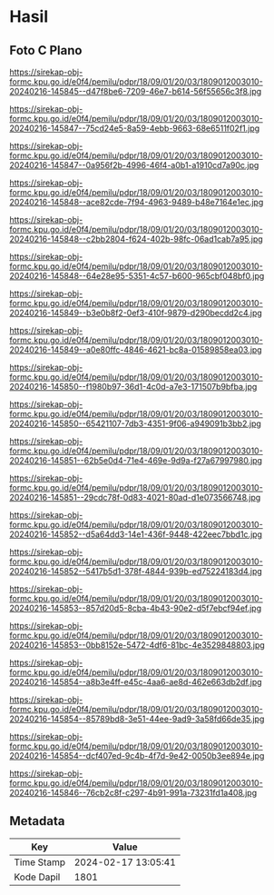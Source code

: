 # Hasil

## Foto C Plano

https://sirekap-obj-formc.kpu.go.id/e0f4/pemilu/pdpr/18/09/01/20/03/1809012003010-20240216-145845--d47f8be6-7209-46e7-b614-56f55656c3f8.jpg

https://sirekap-obj-formc.kpu.go.id/e0f4/pemilu/pdpr/18/09/01/20/03/1809012003010-20240216-145847--75cd24e5-8a59-4ebb-9663-68e6511f02f1.jpg

https://sirekap-obj-formc.kpu.go.id/e0f4/pemilu/pdpr/18/09/01/20/03/1809012003010-20240216-145847--0a956f2b-4996-46f4-a0b1-a1910cd7a90c.jpg

https://sirekap-obj-formc.kpu.go.id/e0f4/pemilu/pdpr/18/09/01/20/03/1809012003010-20240216-145848--ace82cde-7f94-4963-9489-b48e7164e1ec.jpg

https://sirekap-obj-formc.kpu.go.id/e0f4/pemilu/pdpr/18/09/01/20/03/1809012003010-20240216-145848--c2bb2804-f624-402b-98fc-06ad1cab7a95.jpg

https://sirekap-obj-formc.kpu.go.id/e0f4/pemilu/pdpr/18/09/01/20/03/1809012003010-20240216-145848--64e28e95-5351-4c57-b600-965cbf048bf0.jpg

https://sirekap-obj-formc.kpu.go.id/e0f4/pemilu/pdpr/18/09/01/20/03/1809012003010-20240216-145849--b3e0b8f2-0ef3-410f-9879-d290becdd2c4.jpg

https://sirekap-obj-formc.kpu.go.id/e0f4/pemilu/pdpr/18/09/01/20/03/1809012003010-20240216-145849--a0e80ffc-4846-4621-bc8a-01589858ea03.jpg

https://sirekap-obj-formc.kpu.go.id/e0f4/pemilu/pdpr/18/09/01/20/03/1809012003010-20240216-145850--f1980b97-36d1-4c0d-a7e3-171507b9bfba.jpg

https://sirekap-obj-formc.kpu.go.id/e0f4/pemilu/pdpr/18/09/01/20/03/1809012003010-20240216-145850--65421107-7db3-4351-9f06-a949091b3bb2.jpg

https://sirekap-obj-formc.kpu.go.id/e0f4/pemilu/pdpr/18/09/01/20/03/1809012003010-20240216-145851--62b5e0d4-71e4-469e-9d9a-f27a67997980.jpg

https://sirekap-obj-formc.kpu.go.id/e0f4/pemilu/pdpr/18/09/01/20/03/1809012003010-20240216-145851--29cdc78f-0d83-4021-80ad-d1e073566748.jpg

https://sirekap-obj-formc.kpu.go.id/e0f4/pemilu/pdpr/18/09/01/20/03/1809012003010-20240216-145852--d5a64dd3-14e1-436f-9448-422eec7bbd1c.jpg

https://sirekap-obj-formc.kpu.go.id/e0f4/pemilu/pdpr/18/09/01/20/03/1809012003010-20240216-145852--5417b5d1-378f-4844-939b-ed75224183d4.jpg

https://sirekap-obj-formc.kpu.go.id/e0f4/pemilu/pdpr/18/09/01/20/03/1809012003010-20240216-145853--857d20d5-8cba-4b43-90e2-d5f7ebcf94ef.jpg

https://sirekap-obj-formc.kpu.go.id/e0f4/pemilu/pdpr/18/09/01/20/03/1809012003010-20240216-145853--0bb8152e-5472-4df6-81bc-4e3529848803.jpg

https://sirekap-obj-formc.kpu.go.id/e0f4/pemilu/pdpr/18/09/01/20/03/1809012003010-20240216-145854--a8b3e4ff-e45c-4aa6-ae8d-462e663db2df.jpg

https://sirekap-obj-formc.kpu.go.id/e0f4/pemilu/pdpr/18/09/01/20/03/1809012003010-20240216-145854--85789bd8-3e51-44ee-9ad9-3a58fd66de35.jpg

https://sirekap-obj-formc.kpu.go.id/e0f4/pemilu/pdpr/18/09/01/20/03/1809012003010-20240216-145854--dcf407ed-9c4b-4f7d-9e42-0050b3ee894e.jpg

https://sirekap-obj-formc.kpu.go.id/e0f4/pemilu/pdpr/18/09/01/20/03/1809012003010-20240216-145846--76cb2c8f-c297-4b91-991a-73231fd1a408.jpg


## Metadata

| Key        | Value               |
| ---------- | ------------------- |
| Time Stamp | 2024-02-17 13:05:41 |
| Kode Dapil | 1801                |



